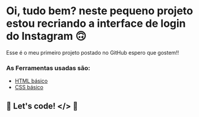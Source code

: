 
# Oi, tudo bem? neste pequeno projeto estou recriando a interface de login do Instagram 🙃

Esse é o meu primeiro projeto postado no GitHub espero que gostem!!  

### As Ferramentas usadas são:

* [HTML básico](https://www.w3schools.com/html/)
* [CSS básico](https://developer.mozilla.org/pt-BR/docs/Web/CSS)

## 🚀 Let's code! </> 🚀
